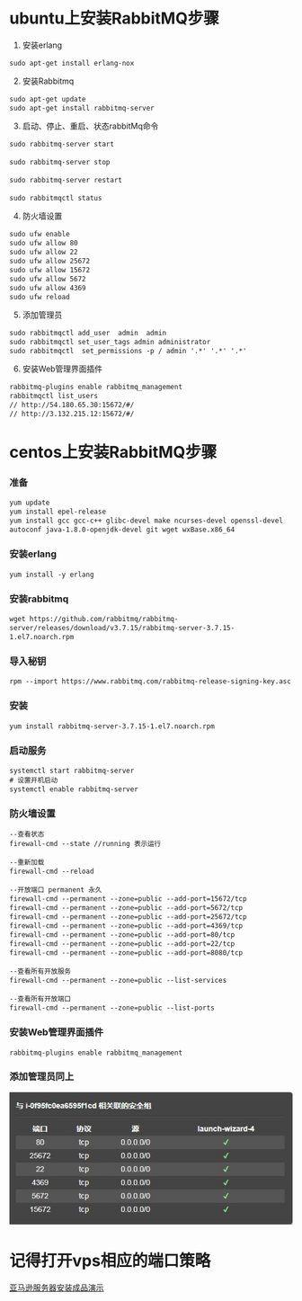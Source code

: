 # ubuntu上安装RabbitMQ步骤
1. 安装erlang  
```
sudo apt-get install erlang-nox
```
2. 安装Rabbitmq  
```
sudo apt-get update
sudo apt-get install rabbitmq-server
```
3. 启动、停止、重启、状态rabbitMq命令

```
sudo rabbitmq-server start
 
sudo rabbitmq-server stop
 
sudo rabbitmq-server restart
 
sudo rabbitmqctl status
```
4. 防火墙设置

```
sudo ufw enable
sudo ufw allow 80
sudo ufw allow 22
sudo ufw allow 25672
sudo ufw allow 15672
sudo ufw allow 5672
sudo ufw allow 4369
sudo ufw reload
```
5. 添加管理员


```
sudo rabbitmqctl add_user  admin  admin 
sudo rabbitmqctl set_user_tags admin administrator
sudo rabbitmqctl  set_permissions -p / admin '.*' '.*' '.*'
```

6. 安装Web管理界面插件

```
rabbitmq-plugins enable rabbitmq_management
rabbitmqctl list_users
// http://54.180.65.30:15672/#/
// http://3.132.215.12:15672/#/
```

# centos上安装RabbitMQ步骤
### 准备

```
yum update
yum install epel-release
yum install gcc gcc-c++ glibc-devel make ncurses-devel openssl-devel autoconf java-1.8.0-openjdk-devel git wget wxBase.x86_64
```  
### 安装erlang

```
yum install -y erlang
```
### 安装rabbitmq

```
wget https://github.com/rabbitmq/rabbitmq-server/releases/download/v3.7.15/rabbitmq-server-3.7.15-1.el7.noarch.rpm
```
### 导入秘钥

```
rpm --import https://www.rabbitmq.com/rabbitmq-release-signing-key.asc
```
### 安装
```
yum install rabbitmq-server-3.7.15-1.el7.noarch.rpm
```
### 启动服务
```
systemctl start rabbitmq-server
# 设置开机启动
systemctl enable rabbitmq-server
```
### 防火墙设置
```
--查看状态
firewall-cmd --state //running 表示运行

--重新加载
firewall-cmd --reload 

--开放端口 permanent 永久
firewall-cmd --permanent --zone=public --add-port=15672/tcp
firewall-cmd --permanent --zone=public --add-port=5672/tcp
firewall-cmd --permanent --zone=public --add-port=25672/tcp
firewall-cmd --permanent --zone=public --add-port=4369/tcp
firewall-cmd --permanent --zone=public --add-port=80/tcp
firewall-cmd --permanent --zone=public --add-port=22/tcp
firewall-cmd --permanent --zone=public --add-port=8080/tcp

--查看所有开放服务
firewall-cmd --permanent --zone=public --list-services 

--查看所有开放端口
firewall-cmd --permanent --zone=public --list-ports
```
### 安装Web管理界面插件
```
rabbitmq-plugins enable rabbitmq_management
```
### 添加管理员同上
![如图设置](../img/aws.jpg)
# 记得打开vps相应的端口策略
[亚马逊服务器安装成品演示](http://3.132.215.12:15672/#/)


